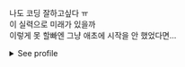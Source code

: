 나도 코딩 잘하고싶다 ㅠ<br/>
이 실력으로 미래가 있을까<br/>
이렇게 못 할빠엔 그냥 애초에 시작을 안 했었다면...

<details>
  <summary>See profile</summary>
  <img align="right" src="https://github-readme-stats.vercel.app/api?username=jisungbin&show_icons=true" />

  # 👋 Hi! [![Hits](https://hits.seeyoufarm.com/api/count/incr/badge.svg?url=https%3A%2F%2Fgithub.com%2Fjisungbin%2Fjisungbin&count_bg=%2396D667&title_bg=%23555555&icon=ghostery.svg&icon_color=%23FFFFFF&title=see+my+profile&edge_flat=false)](https://github.com/jisungbin/fashion-guide)

  # 😄 About me
  I am Ji Sungbin who always studies to become an Android or iOS programmer!

  # 🤓 Main programming
  My main programming is ![Android](https://img.shields.io/badge/-Android-00c717?style=for-the-badge&logo=android&logoColor=fff) and now, I am studying Jetpack Compose part of [MAD-Skills](https://developer.android.com/modern-android-development).

  <img align="right" src="https://github-readme-stats.vercel.app/api/top-langs/?username=jisungbin&layout=compact&hide=python,css" />

  # 🥰 My favorite language
  ![Kotlin](https://img.shields.io/badge/-Kotlin-0095d5?style=for-the-badge&logo=kotlin&logoColor=fff) 💕 I love `Kotlin` so much!

  # 👨🏻‍💻 Studying languages to used well
  1. - [x] Kotlin
  2. - [ ] HTML/CSS
  3. - [ ] Swift
  4. - [ ] Dart (flutter)
  5. - [ ] Lua
  6. - [ ] TypeScript

  <img align="right" src="https://wakatime.com/share/@jisungbin/837b5c9e-8147-4a34-acd7-2292b3a33978.png" height="50%" width="50%" />

  # 🤪 [MAD-Skills](https://developer.android.com/modern-android-development)
  ## 1. LANGUAGE
  - [x] Kotlin

  ## 2. TOOLS
  - [x] Android Studio

  ## 3. DISTRIBUTION
  - [ ] Android App Bundle

  ## 4. APIS
  ### Architecture
  - [x] Lifecycles
  - [x] ViewModel
  - [ ] WorkManager
  - [x] Room
  - [x] Paging
  - [x] Hilt

  ### User Interface
  - [x] Jetpack Compose
  - [x] Navigation
  - [x] ConstraintLayout
  - [ ] MotionLayout
  - [x] Material Design Components

  ### Media
  - [ ] CameraX

  # 🔥 Main Project
  [![GitMessengerBot](https://github-readme-stats.vercel.app/api/pin/?username=gitmessengerbot&repo=gitmessengerbot)](https://github.com/gitmessengerbot/gitmessengerbot)
  [![레몬: 톡쏘는 음악의 즐거움](https://github-readme-stats.vercel.app/api/pin/?username=lemon-music&repo=lemon-android)](https://github.com/lemon-music/lemon-android)

  # 🔗 Sites
  1. [Dev Blog](https://sungbin.me)
  2. [Personal site](https://sungb.in)
  3. [Facebook](https://www.facebook.com/profile.php?id=100013373946772)
  4. [Instagram](https://www.instagram.com/sungbin__5304)
  5. [Google playstore page](https://play.google.com/store/apps/dev?id=5527691348431041833)
  6. [Steam](https://steamcommunity.com/id/sungbin5304)

  # 🙏 I wanna be a Programmer
  1. Read programming books for at least one hour a day.
  2. Study Android or iOS for at least one hour a day.

  # 🤗 Happy Coding :)
</details>
